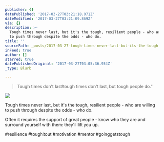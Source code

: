 ```yaml
---
publisher: {}
datePublished: '2017-03-27T03:21:18.071Z'
dateModified: '2017-03-27T03:21:09.869Z'
via: {}
description: >-
  Tough times never last, but it's the tough, resilient people - who are willing
  to push through despite the odds - who do. 
title: ''
sourcePath: _posts/2017-03-27-tough-times-never-last-but-its-the-tough-resilient-people.md
inFeed: true
author: []
starred: true
datePublishedOriginal: '2017-03-27T03:05:36.954Z'
_type: Blurb

---
```

> Tough times don't last!tough times don't last, but tough people do."

![](https://the-grid-user-content.s3-us-west-2.amazonaws.com/db8afeb2-29cd-4365-b3e2-50180aaabd85.jpg)

Tough times never last, but it's the tough, resilient people - who are willing to push through despite the odds - who do. 

Often it requires the support of great people - know who they are and surround yourself with them: they'll lift you up.

\#resilience \#toughitout \#motivation \#mentor \#goinggetstough